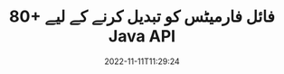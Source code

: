 ---
############################# Static ############################
layout: "product"
date: 2022-11-11T11:29:24
draft: false

product: "Conversion"
product_tag: "conversion"
platform: Java
platform_tag: java

############################# Head ############################
head_title: "Java Document Conversion API | پی ڈی ایف ورڈ ایکسل پی پی ٹی ایکس ایچ ٹی ایم ایل امیجز کو تبدیل کریں۔"
head_description: "Java دستاویز کی تبدیلی API۔ PDF Word DOC DOCX، Excel Spreadsheets PPT PPTX، HTML، PSD، MPT MPP، ای میل MSG EMLX، AutoCAD اور امیج فائل فارمیٹس میں تبدیل کریں۔"

############################# Header ############################
title: "80+ فائل فارمیٹس کو تبدیل کرنے کے لیے Java API"
description: "کسی بیرونی سافٹ ویئر کو انسٹال کیے بغیر دستاویز اور تصویری تبدیلی کی فعالیت کو Java ایپلی کیشنز میں ضم کرنے کے لیے سادہ API۔"
button:
    enable: true
    icon: "fas fa-arrow-down"
    label: "مفت ٹرائل ڈاؤن لوڈ کریں۔"
    link: "https://downloads.groupdocs.com/conversion/java"

############################# SubMenu ############################
submenu:
    enable: true
    
    left:
        img_alt: "GroupDocs.Conversion for Java"
        image: "https://www.groupdocs.cloud/templates/groupdocs/images/product-logos/groupdocs-conversion-java.png"
        product: "GroupDocs.Conversion"
        platform: "Java"

    middle:
        button:
            # button loop
            - link: "#overview"
              text: "جائزہ"

            # button loop
            - link: "#features"
              text: "خصوصیات"

            # button loop
            - link: "#support"
              text: "حمایت"

            # button loop
            - link: "https://products.groupdocs.app/conversion"
              text: "لائیو ڈیمو"

            # button loop
            - link: "https://purchase.groupdocs.com/pricing/conversion/java"
              text: "قیمتوں کا تعین"

    right:
        link_download: "https://downloads.groupdocs.com/conversion"
        link_learn: "https://docs.groupdocs.com/conversion/java/"
        link_buy: "https://purchase.groupdocs.com"

############################# Overview ############################
overview:
    enable: true
    content: |
      GroupDocs.Conversion for Java آپ کے جاوا ایپلیکیشنز میں تصاویر اور دستاویز کے فارمیٹس کو اضافی سافٹ ویئر انسٹال کرنے کی ضرورت کے بغیر ڈسپلے کرنے کے لیے دستاویز کی تبدیلی APIs کے ایک طاقتور سیٹ کو یکجا کرتا ہے۔ یہ دستاویزات کو مقامی طور پر راسٹرائز کرتا ہے اور انہیں ایس وی جی + ایچ ٹی ایم ایل + سی ایس ایس میں تبدیل کرتا ہے تاکہ سچے متن، اعلیٰ مخلصانہ پیداوار کی فراہمی کے دوران دستاویز دیکھنے کے معیار کو بہتر بنایا جا سکے۔ دستاویز رینڈرنگ API کا استعمال کرتے ہوئے - جلدی سے پی ڈی ایف، ایچ ٹی ایم ایل، ایکس ایم ایل، مائیکروسافٹ آفس ورڈ، ایکسل ورک شیٹس، پاورپوائنٹ پریزنٹیشنز، آؤٹ لک ای میلز، ویزیو ڈایاگرام، پروجیکٹ، میٹا فائلز، امیجز اور دیگر فائل فارمیٹس کو آسانی اور کم پروگرامنگ کے خطرات کے ساتھ دیکھیں۔ یہ پاس ورڈ سے محفوظ فائلوں کو بھی دکھا سکتا ہے اور رینڈرنگ کے بعد HTML، تصویر یا پی ڈی ایف فارم کے بطور دستاویز کی نمائندگی حاصل کرنے کی اجازت دیتا ہے۔ ہماری فائل کنورژن لائبریری کافی حد تک حسب ضرورت ہے، کیونکہ یہ آپ کو پوری دستاویز کو ظاہر کرنے، یا عمل کو تیز کرنے کے لیے اسے جزوی طور پر پیش کرنے کی اجازت دیتی ہے۔ جاوا API کے لیے GroupDocs.Conversion کے ذریعے، آپ اسپریڈشیٹ میں صفحات، مخصوص سیل رینج کو دیکھ سکتے ہیں یا یہاں تک کہ ایک انفرادی دستاویز کی پرت کو فارمیٹس میں، جیسے کہ PDF اور CAD میں پیش کر سکتے ہیں۔

      GroupDocs.Conversion for Java API آپ کو تائید شدہ فائل فارمیٹس کے لیے تشریحات یا تبصروں کے بغیر دستاویزات پیش کرنے کی اجازت دیتا ہے۔ یہ آپ کو حسب ضرورت فونٹ ڈائرکٹریز شامل کرنے اور دستاویز کی بنیادی معلومات جیسے فائل ٹائپ، ایکسٹینشن، نام، پیج کاؤنٹ، وغیرہ نکالنے کے قابل بناتا ہے۔
    tabs:
      enable: true
      
      ## TAB ONE ##
      tab_one:
        description: |
          ذیل میں GroupDocs.Conversion for Java کا ایک جائزہ ہے:
        
        right:
          enable: true
          icon: "fab fa-html5"
          title: "جائزہ"
          content: |
            * فائل کی قسم کا خود بخود پتہ لگائیں۔
            * دستاویزات کو تبدیل کریں۔
            * پیشکشوں کو تبدیل کریں۔
            * اسپریڈشیٹ کو تبدیل کریں۔
            * راسٹر امیجز کو تبدیل کریں۔
            * پی ڈی ایف دستاویزات کو تبدیل کریں۔
            * دوسرے فارمیٹس کو تبدیل کریں۔
            * واٹر مارک لگائیں۔
            * فائل پاس ورڈ کی وضاحت کریں۔
            * تبادلوں کو اپنی مرضی کے مطابق بنائیں

      ## TAB TWO ##
      tab_two:
        description: |
          GroupDocs.Conversion for Java تمام مقبول اور عام طور پر استعمال ہونے والے [دستاویز فائل فارمیٹس](https://docs.groupdocs.com/conversion/net/supported-document-formats/) کے درمیان تبدیل کرنے کی حمایت کرتا ہے۔

        left:
          enable: true
          table:
            # table loop
            - title: "سے تبدیل کریں:"
              content: |
                * **دستاویزات**: DOC, DOCX, DOCM, DOT, DOTX, DOTM, RTF, TXT, ODT, OTT
                * **اسپریڈ شیٹس**: XLS, XLSX, XLSM, XLSB, CSV, XLS2003, ODS, TSV, XLT, XLTX, XLTM, XLAM, FODS, SXC
                * **پریزنٹیشنز**: PPT, PPTX, PPS, PPSX, ODP, POT, POTX, POTM, PPTM, PPSM, FODP
                * **تصاویر**: TIF, TIFF, JPG, JPEG, PNG, GIF, BMP, ICO, DIB, JPC, JPEG-LS, JPEG2000
                ** پورٹیبل**: PDF، XPS، OXPS، EPUB
                **HTML**: ایچ ٹی ایم، ایچ ٹی ایم ایل، ایم ایچ ٹی ایم ایل
                * **میٹا فائلز**: EMZ، WMZ
                * **فوٹو شاپ**: پی ایس ڈی
                **پروجیکٹ**: MPP، MPT، MPX
                *** آؤٹ لک**: PST، OST
                * **ای میل**: MSG، EML، EMLX
                * **ڈیاگرام**: VSD, VSDX, VSDM, VSS, VSSM, VST, VSTM, VSX, VTX, VDW, VDX, SVG, SVGZ
                * **آٹو کیڈ**: ڈی ایکس ایف، ڈی ڈبلیو جی، ڈی ڈبلیو ایف، ایس ٹی ایل، آئی ایف سی، ڈی ڈبلیو ٹی
                * **پوسٹ اسکرپٹ**: EPS، PS، PSL، CGM
                * **کورل ڈرا**: سی ڈی آر، سی ایم ایکس
                * **دیگر**: VCF, PLT, LGS, OTG, MD, AI, LOG

        right:
          enable: true
          table:
            # table loop
            - title: "میں تبدیل کریں:"
              content: |
                * **دستاویزات**: DOC, DOCX, DOCM, DOT, DOTX, DOTM, RTF, TXT, ODT, OTT
                * **اسپریڈ شیٹس**: XLS, XLSX, XLSM, XLSB, CSV, XLS2003, TSV, XLTX, ODS, XLAM, FODS, DIF, SXC
                * **پریزنٹیشنز**: PPT, PPTX, PPS, PPSX, ODP, POTX, POTM, PPTM, PPSM, FODP
                * **تصاویر**: TIF, TIFF, JPG, JPEG, PNG, GIF, BMP, ICO, JPEG2000
                * **میٹا فائلز**: EMF، WMF، EMZ، WMZ
                * **ڈائیگرامس**: SVGZ
                ** پورٹیبل**: پی ڈی ایف، ایکس پی ایس
                **HTML**: ایچ ٹی ایم، ایچ ٹی ایم ایل، ایم ایچ ٹی ایم ایل
                *** دیگر**: ایم ڈی

      ## TAB THREE ##
      tab_three:
        description: |
          GroupDocs.Conversion for Java درج ذیل آپریٹنگ سسٹمز، فریم ورکس اور پیکیج مینیجرز کو سپورٹ کرتا ہے:
      
        left:
          enable: true
          table:
            # table loop
            - icon: "fab fa-windows"
              title: "آپریٹنگ سسٹمز"
              content: |
                Windows Desktop, Windows Server, Linux, MacOS

            # table loop
            - icon: "fas fa-code"
              title: "تعاون یافتہ فریم ورک"
              content: |
                Java runtime: J2SE 6.0 and above

        right:
          enable: true
          table:
            # table loop
            - icon: "fas fa-box"
              title: "پیکیج مینیجر"
              content: |
                Maven

            # table loop
            - icon: "fas fa-tools"
              title: "پیکیج مینیجر"
              content: |
                NetBeans, Intellij IDEA, Eclipse, etc.

############################# Features ############################
features:
    enable: true
    title: "GroupDocs.Conversion for Java خصوصیات"

    feature:
      # feature loop
      - icon: "fas fa-copy"
        content: "آسان انضمام اور میٹرڈ لائسنسنگ"

      # feature loop
      - icon: "fas fa-eye"
        content: "الفاظ، سلائیڈز یا سیلز میں تبدیل کرتے وقت ڈیفالٹ زوم آپشن سیٹ کریں۔"

      # feature loop
      - icon: "fas fa-bolt"
        content: "تمام مقبول راسٹر امیج فارمیٹس میں/سے تبدیل کریں اور تصویر ڈی پی آئی، اونچائی اور چوڑائی تفویض کریں"
      
      # feature loop
      - icon: "fas fa-file-powerpoint"
        content: "پی ڈی ایف اور امیج کو گرے اسکیل میں تبدیل کریں اور ویب کے لیے پی ڈی ایف دستاویز کو لکیری بنائیں"

      # feature loop
      - icon: "fas fa-code"
        content: "ورڈ میں بُک مارک لیول، ہیڈنگ لیول اور توسیعی لیول کو پی ڈی ایف/ایکس پی ایس کنورژن میں بتائیں"

      # feature loop
      - icon: "fas fa-cloud"
        content: "متن کے پیچھے ڈسپلے کرنے کے لیے کنورٹڈ دستاویز میں واٹر مارک کو بیک گراؤنڈ کے طور پر ترتیب دیں اور رکھیں"

      # feature loop
      - icon: "fas fa-remove-format"
        content: "ای میل سے تبادلوں کے دوران ای میل ہیڈر پیش کریں۔"

      # feature loop
      - icon: "fas fa-comment-slash"
        content: "دستاویز کی تبدیلی کے دوران حسب ضرورت فونٹ ڈائریکٹریز اور واضح طور پر لوڈ/متبادل فونٹ سیٹ کریں۔"

      # feature loop
      - icon: "fas fa-location-arrow"
        content: "دستاویزات، سلائیڈز اور اسپریڈ شیٹس کی تبدیلی کے لیے گمشدہ فونٹس کو تبدیل کرنے کے لیے ڈیفالٹ فونٹ سیٹ کریں"

      # feature loop
      - icon: "fas fa-border-all"
        content: ""

      # feature loop
      - icon: "fas fa-wrench"
        content: "اسپریڈشیٹ کو گرڈ لائنوں کے ساتھ تبدیل کریں اور تبدیلی کے دوران سلائیڈز سے تبصرے ہٹا دیں۔"

      # feature loop
      - icon: "fas fa-columns"
        content: "مخصوص دستاویز کے صفحات کو پی ڈی ایف فارمیٹ میں تبدیل کریں اور اسپریڈ شیٹس میں مخصوص سیل رینج کو تبدیل کریں"

      # feature loop
      - icon: "fas fa-file-word"
        content: "پوشیدہ شیٹس دکھائیں اور اسپریڈ شیٹس کو تبدیل کرتے وقت خالی قطاریں اور کالم چھوڑ دیں۔"

      # feature loop
      - icon: "fas fa-envelope"
        content: "کسی دستاویز کے کل صفحات شمار کریں اور تبدیلی کے دوران غیر محفوظ دستاویز پر پاس ورڈ سیٹ کریں"

      # feature loop
      - icon: "fas fa-print"
        content: "پی ڈی ایف سے تشریحات اور ایمبیڈڈ فائلوں کو ہٹانے کا اختیار"

      # feature loop
      - icon: "fas fa-file-archive"
        content: "HTML میں تبدیل کرتے وقت HTML 5 کے مطابق مارک اپ بنائیں"

      # feature loop
      - icon: "fas fa-lock"
        content: "سٹریم سے تبدیل ہونے پر ماخذ کی قسم کا خود بخود پتہ لگائیں اور تمام ممکنہ تبادلوں کو لوٹائیں"

      # feature loop
      - icon: "fas fa-file-code"
        content: "پی ڈی ایف یا ایچ ٹی ایم ایل میں تبدیل کرتے وقت ہر صفحہ کو علیحدہ سٹریم میں واپس کرنے کی صلاحیت"
      
      # feature loop
      - icon: "fas fa-fill-drip"
        content: "ورڈ سے بدلتے وقت مارک اپ، تبصرے اور ٹریک تبدیلیاں دکھائیں/چھپائیں۔"

      # feature loop
      - icon: "fas fa-file-excel"
        content: "شیڈنگ آپشن کے ساتھ DOCX سے Tiff G3 کی تبدیلی"

      # feature loop
      - icon: "fas fa-heading"
        content: "CAD دستاویز سے تبدیل کرتے وقت مخصوص لے آؤٹ کو تبدیل کریں۔"

      # feature loop
      - icon: "fas fa-project-diagram"
        content: "تبدیل شدہ دستاویز کو فائل میں محفوظ کرتے وقت خودکار نام دینا"

      # feature loop
      - icon: "fas fa-cube"
        content: "API کے استعمال کی بنیاد پر بل کیے جانے کے لیے میٹرڈ لائسنسنگ کی حمایت کی جاتی ہے۔"

      # feature loop
      - icon: "fab fa-uncharted"
        content: "ڈایاگرام کو ورڈ پروسیسنگ فائل فارمیٹس میں تبدیل کریں۔"
      
      # feature loop
      - icon: "fab fa-uncharted"
        content: "HTML کو ورڈ پروسیسنگ دستاویز میں تبدیل کرتے وقت صفحہ نمبر شامل کریں۔"

      # feature loop
      - icon: "fab fa-uncharted"
        content: "XML دستاویزات کو بغیر کسی تبدیلی کے کسی بھی شکل میں تبدیل کریں۔"

      # feature loop
      - icon: "fab fa-uncharted"
        content: "براہ راست کلائنٹ سائڈ ایپلی کیشن سے فائل کی تبدیلی کی پیشرفت (شروع، اختتام) کی نگرانی کریں"

    more_feature:
      # more_feature_loop
      - title: "جاوا کا استعمال کرتے ہوئے آسان دستاویز کی شکل میں تبدیلی"
        content: |
          آپ GroupDocs.Conversion for Java API کا استعمال کرتے ہوئے دستاویز کی بہت سی اقسام کے فائل فارمیٹ کو تبدیل کر سکتے ہیں۔ یہاں آپ کو جاوا کا استعمال کرتے ہوئے بنیادی دستاویز کی تبدیلی کو انجام دینے کے لیے کوڈ کی چند سطروں کے ساتھ پیش کیا گیا ہے۔  
            
          {features.more_feature.step1} 
          {features.more_feature.step2} 
          {features.more_feature.step3} 
            
          ```java    
           // تبدیلی کے لیے سورس فائل DOCX لوڈ کریں۔
          Converter converter = new Converter("input.docx");
          // ٹارگٹ فارمیٹ PDF کے لیے تبادلوں کے اختیارات تیار کریں
          ConvertOptions convertOptions = new FileType().fromExtension("pdf").getConvertOptions();
          // PDF فارمیٹ میں تبدیل کریں۔
          converter.convert("output.pdf", convertOptions);
          ```
            
      # more_feature_loop
      - title: "یو آر ایل یا تبدیلی کے راستے سے دستاویز پڑھیں"
        content: "GroupDocs.Conversion for Java API کا استعمال کرتے ہوئے، آپ فائل پاتھ کے ساتھ ساتھ URL سے ان پٹ دستاویز پڑھ سکتے ہیں۔ جب کہ آپ آؤٹ پٹ دستاویز کو فائل کے طور پر محفوظ کرسکتے ہیں یا آؤٹ پٹ کو براہ راست اسٹریم میں بھیج سکتے ہیں۔"

      # more_feature_loop
      - title: "جامع تکنیکی مدد"
        content: |
          GroupDocs.Conversion for Java ایک سادہ اور ٹو دی پوائنٹ API ہے جسے آپ اپنی جاوا پر مبنی ایپلی کیشنز میں آسانی سے ضم کر سکتے ہیں۔ تاہم، آپ کو فوری طور پر تیار کرنے اور چلانے کے لیے، ہم کوڈ کے نمونے اور جامع API دستاویزات کی پیروی کرنے میں آسان بھی فراہم کرتے ہیں۔  
            
          * PdfA_1A
          * PdfA_1B
          * PdfA_2A
          * PdfA_3A
          * PdfA_2B
          * PdfA_2U
          * PdfA_3B
          * PdfA_3U
          * v1_3
          * v1_4
          * v1_5
          * v1_6
          * v1_7
          * PdfX_1A
          * PdfX3

############################# Support ############################
support:
    enable: true

############################# Solutions ############################
solutions:
    enable: true
    title: "GroupDocs.Conversion دیگر مقبول ترقیاتی ماحول کے لیے دستاویز کی تبدیلی APIs پیش کرتا ہے۔"

    solution:
        # solution loop
        - img_alt: "GroupDocs.Conversion برائے .NET"
          image: "https://www.groupdocs.cloud/templates/groupdocs/images/product-logos/groupdocs-conversion-net.png"
          product: "GroupDocs.Conversion"
          platform: ".NET"
          link: "/conversion/net/"

############################# Back to top ###############################
back_to_top:
  enable: true
---